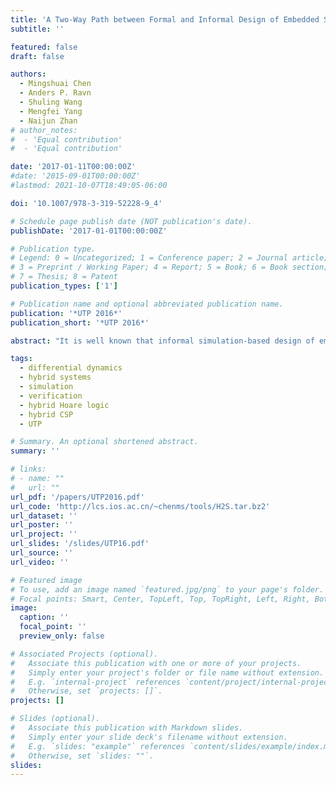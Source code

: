 ```yaml
---
title: 'A Two-Way Path between Formal and Informal Design of Embedded Systems'
subtitle: ''

featured: false
draft: false

authors:
  - Mingshuai Chen
  - Anders P. Ravn
  - Shuling Wang
  - Mengfei Yang
  - Naijun Zhan
# author_notes:
#  - 'Equal contribution'
#  - 'Equal contribution'

date: '2017-01-11T00:00:00Z'
#date: '2015-09-01T00:00:00Z'
#lastmod: 2021-10-07T18:49:05-06:00

doi: '10.1007/978-3-319-52228-9_4'

# Schedule page publish date (NOT publication's date).
publishDate: '2017-01-01T00:00:00Z'

# Publication type.
# Legend: 0 = Uncategorized; 1 = Conference paper; 2 = Journal article;
# 3 = Preprint / Working Paper; 4 = Report; 5 = Book; 6 = Book section;
# 7 = Thesis; 8 = Patent
publication_types: ['1']

# Publication name and optional abbreviated publication name.
publication: '*UTP 2016*'
publication_short: '*UTP 2016*'

abstract: "It is well known that informal simulation-based design of embedded systems has a low initial cost and delivers early results; yet it cannot guarantee the correctness and reliability of the system to be developed. In contrast, the correctness and reliability of the system can be thoroughly investigated with formal design, but it requires a larger effort, which increases the development cost. Therefore, it is desirable for a designer to move between formal and informal design. This paper describes how to translate Hybrid CSP (HCSP) formal models into Simulink graphical models, so that the models can be simulated and tested using a MATLAB platform, thus avoiding expensive formal verification if the development is at a stage where it is considered unnecessary. Together with our previous work on encoding Simulink/Stateflow diagrams into HCSP, it provides a two-way path in the design of embedded systems, so that the designer can flexibly shift between formal and informal models. The translation from HCSP into Simulink diagrams is implemented as a fully automatic tool, and the correctness of the translation is justified using Unifying Theories of Programming (UTP)."

tags:
  - differential dynamics
  - hybrid systems
  - simulation
  - verification
  - hybrid Hoare logic
  - hybrid CSP
  - UTP

# Summary. An optional shortened abstract.
summary: ''

# links:
# - name: ""
#   url: ""
url_pdf: '/papers/UTP2016.pdf'
url_code: 'http://lcs.ios.ac.cn/~chenms/tools/H2S.tar.bz2'
url_dataset: ''
url_poster: ''
url_project: ''
url_slides: '/slides/UTP16.pdf'
url_source: ''
url_video: ''

# Featured image
# To use, add an image named `featured.jpg/png` to your page's folder.
# Focal points: Smart, Center, TopLeft, Top, TopRight, Left, Right, BottomLeft, Bottom, BottomRight.
image:
  caption: ''
  focal_point: ''
  preview_only: false

# Associated Projects (optional).
#   Associate this publication with one or more of your projects.
#   Simply enter your project's folder or file name without extension.
#   E.g. `internal-project` references `content/project/internal-project/index.md`.
#   Otherwise, set `projects: []`.
projects: []

# Slides (optional).
#   Associate this publication with Markdown slides.
#   Simply enter your slide deck's filename without extension.
#   E.g. `slides: "example"` references `content/slides/example/index.md`.
#   Otherwise, set `slides: ""`.
slides:
---
```


<!-- {{% callout note %}}
Click the _Cite_ button above to demo the feature to enable visitors to import publication metadata into their reference management software.
{{% /callout %}} -->
